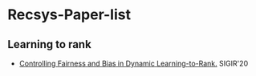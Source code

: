 # Recsys-Paper-list

## Learning to rank
* [Controlling Fairness and Bias in Dynamic Learning-to-Rank.](https://dl.acm.org/doi/10.1145/3397271.3401100) SIGIR'20
